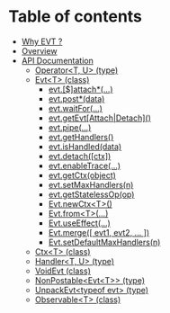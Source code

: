 # Table of contents

* [Why EVT ?](README.md)
* [Overview](overview.md)
* [API Documentation](api/README.md)
  * [Operator&lt;T, U&gt; \(type\)](api/operator.md)
  * [Evt&lt;T&gt; \(class\)](api/evt/README.md)
    * [evt.\[$\]attach\*\(...\)](api/evt/attach.md)
    * [evt.post\*\(data\)](api/evt/post.md)
    * [evt.waitFor\(...\)](api/evt/waitfor.md)
    * [evt.getEvt\[Attach\|Detach\]\(\)](api/evt/getevtattachdetach.md)
    * [evt.pipe\(...\)](api/evt/pipe.md)
    * [evt.getHandlers\(\)](api/evt/gethandler.md)
    * [evt.isHandled\(data\)](api/evt/ishandled.md)
    * [evt.detach\(\[ctx\]\)](api/evt/detach.md)
    * [evt.enableTrace\(...\)](api/evt/enabletrace.md)
    * [evt.getCtx\(object\)](api/evt/getctx.md)
    * [evt.setMaxHandlers\(n\)](api/evt/setmaxhandlers.md)
    * [evt.getStatelessOp\(op\)](api/evt/getstatelessop.md)
    * [Evt.newCtx&lt;T&gt;\(\)](api/evt/newctx.md)
    * [Evt.from&lt;T&gt;\(...\)](api/evt/from.md)
    * [Evt.useEffect\(...\)](api/evt/use-effect.md)
    * [Evt.merge\(\[ evt1, evt2, ... \]\)](api/evt/merge.md)
    * [Evt.setDefaultMaxHandlers\(n\)](api/evt/setdefaultmaxhandlers.md)
  * [Ctx&lt;T&gt; \(class\)](api/ctx.md)
  * [Handler&lt;T, U&gt; \(type\)](api/handler.md)
  * [VoidEvt \(class\)](api/voidevt.md)
  * [NonPostable&lt;Evt&lt;T&gt;&gt; \(type\)](api/nonpostable.md)
  * [UnpackEvt&lt;typeof evt&gt; \(type\)](api/unpackevt.md)
  * [Observable&lt;T&gt; \(class\)](api/observable.md)


